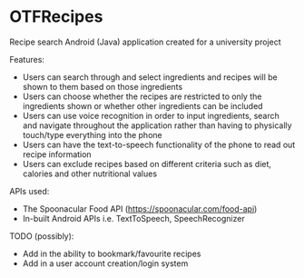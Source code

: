 # OTFRecipes
Recipe search Android (Java) application created for a university project

Features:
-	Users can search through and select ingredients and recipes will be shown to them based on those ingredients
-	Users can choose whether the recipes are restricted to only the ingredients shown or whether other ingredients can be included
-	Users can use voice recognition in order to input ingredients, search and navigate throughout the application rather than having to physically touch/type everything into the phone
-	Users can have the text-to-speech functionality of the phone to read out recipe information
-	Users can exclude recipes based on different criteria such as diet, calories and other nutritional values

APIs used:
- The Spoonacular Food API (https://spoonacular.com/food-api)
- In-built Android APIs i.e. TextToSpeech, SpeechRecognizer

TODO (possibly):
- Add in the ability to bookmark/favourite recipes
- Add in a user account creation/login system
